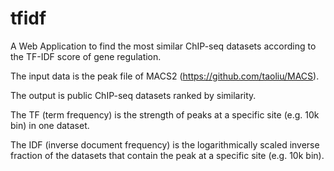 # tfidf

A Web Application to find the most similar ChIP-seq datasets according to the TF-IDF score of gene regulation.

The input data is the peak file of MACS2 (https://github.com/taoliu/MACS).

The output is public ChIP-seq datasets ranked by similarity.


The TF (term frequency) is the strength of peaks at a specific site (e.g. 10k bin) in one dataset.

The IDF (inverse document frequency) is the logarithmically scaled inverse fraction of the datasets that contain the peak at a specific site (e.g. 10k bin).


